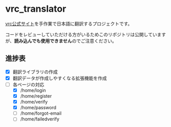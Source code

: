 # vrc_translator

[vrc公式サイト](https://vrchat.com/home)を手作業で日本語に翻訳するプロジェクトです。

コードをレビューしていただける方がいるためこのリポジトリは公開していますが、**読み込んでも使用できません**のでご注意ください。

## 進捗表
- [x] 翻訳ライブラリの作成
- [x] 翻訳データが作成しやすくなる拡張機能を作成
- [ ] 各ページの対応
  - [x] /home/login
  - [x] /home/register
  - [x] /home/verify
  - [x] /home/password
  - [ ] /home/forgot-email
  - [ ] /home/failedverify
